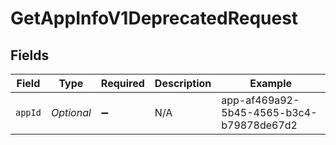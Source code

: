 # GetAppInfoV1DeprecatedRequest


## Fields

| Field                                    | Type                                     | Required                                 | Description                              | Example                                  |
| ---------------------------------------- | ---------------------------------------- | ---------------------------------------- | ---------------------------------------- | ---------------------------------------- |
| `appId`                                  | *Optional<String>*                       | :heavy_minus_sign:                       | N/A                                      | app-af469a92-5b45-4565-b3c4-b79878de67d2 |